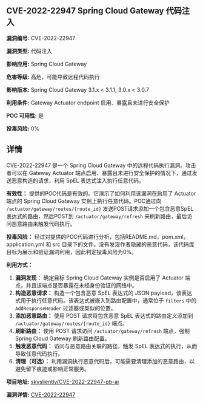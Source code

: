 ## CVE-2022-22947 Spring Cloud Gateway 代码注入

**漏洞编号:** CVE-2022-22947

**漏洞类型:** 代码注入

**影响应用:** Spring Cloud Gateway

**危害等级:** 高危，可能导致远程代码执行

**影响版本:** Spring Cloud Gateway 3.1.x < 3.1.1, 3.0.x < 3.0.7

**利用条件:** Gateway Actuator endpoint 启用、暴露且未进行安全保护

**POC 可用性:** 是

**投毒风险:** 0%

## 详情

CVE-2022-22947 是一个 Spring Cloud Gateway 中的远程代码执行漏洞。攻击者可以在 Gateway Actuator 端点启用、暴露且未进行安全保护的情况下，通过发送恶意构造的请求，利用 SpEL 表达式注入执行任意代码。

**有效性：**
提供的POC代码是有效的。它演示了如何利用该漏洞在启用了 Actuator 端点的 Spring Cloud Gateway 实例上执行任意代码。POC通过向 `/actuator/gateway/routes/{route_id}` 发送POST请求添加一个包含恶意SpEL表达式的路由，然后POST到 `/actuator/gateway/refresh` 来刷新路由，最后访问恶意路由来触发代码执行。

**投毒风险：**
经过对提供的POC代码进行分析，包括README.md，pom.xml，application.yml 和 src 目录下的文件。没有发现作者隐藏的恶意代码，该代码库目标为展示和验证漏洞利用，因此判定投毒风险为0%。

**利用方式：**
1.  **漏洞发现：** 确定目标 Spring Cloud Gateway 实例是否启用了 Actuator 端点，并且该端点是否暴露在未经身份验证的网络中。
2.  **构造恶意请求：** 构造一个包含恶意 SpEL 表达式的 JSON payload，该表达式用于执行任意代码。该表达式被嵌入到路由配置中，通常位于 `filters` 中的 `AddResponseHeader` 过滤器或类似的位置。
3.  **添加恶意路由：** 使用 POST 请求将包含恶意 SpEL 表达式的路由定义添加到 `/actuator/gateway/routes/{route_id}` 端点。
4.  **刷新路由：** 使用 POST 请求访问 `/actuator/gateway/refresh` 端点，强制 Spring Cloud Gateway 刷新路由配置。
5.  **触发恶意代码：** 访问与恶意路由关联的路径，触发 SpEL 表达式的执行，从而导致任意代码执行。
6.  **清理（可选）：** 利用漏洞执行恶意代码后，可能需要清理添加的恶意路由，以避免留下痕迹或影响正常服务。

**项目地址:** [skysliently/CVE-2022-22947-pb-ai](https://github.com/skysliently/CVE-2022-22947-pb-ai)

**漏洞详情:** [CVE-2022-22947](https://nvd.nist.gov/vuln/detail/CVE-2022-22947)